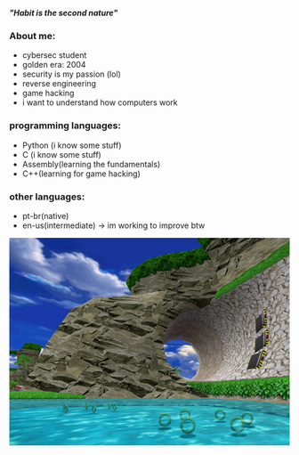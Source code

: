 ***"Habit is the second nature"***

### About me:
- cybersec student 
- golden era: 2004
- security is my passion (lol)
- reverse engineering
- game hacking
- i want to understand how computers work

### programming languages:
- Python (i know some stuff)
- C (i know some stuff)
- Assembly(learning the fundamentals)
- C++(learning for game hacking)

### other languages:
- pt-br(native)
- en-us(intermediate) -> im working to improve btw

![dnb](sonic_adventure.gif)


